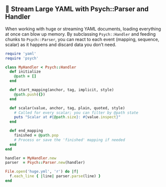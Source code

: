 ## 🔄 Stream Large YAML with Psych::Parser and Handler

When working with huge or streaming YAML documents, loading everything at once can blow up memory. By subclassing `Psych::Handler` and feeding chunks to `Psych::Parser`, you can react to each event (mapping, sequence, scalar) as it happens and discard data you don’t need.

```ruby
require 'yaml'
require 'psych'

class MyHandler < Psych::Handler
  def initialize
    @path = []
  end

  def start_mapping(anchor, tag, implicit, style)
    @path.push({})
  end

  def scalar(value, anchor, tag, plain, quoted, style)
    # Called for every scalar; you can filter by @path state
    puts "Scalar at #{@path.size}: #{value.inspect}"
  end

  def end_mapping
    finished = @path.pop
    # Process or save the 'finished' mapping if needed
  end
end

handler = MyHandler.new
parser  = Psych::Parser.new(handler)

File.open('huge.yml', 'r') do |f|
  f.each_line { |line| parser.parse(line) }
end